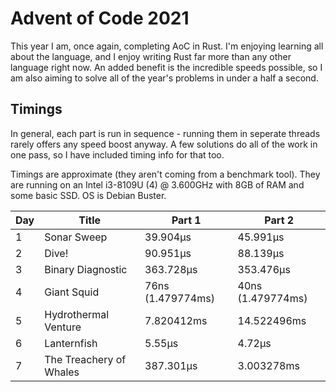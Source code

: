 # Advent of Code 2021

This year I am, once again, completing AoC in Rust. I'm enjoying learning all
about the language, and I enjoy writing Rust far more than any other language
right now. An added benefit is the incredible speeds possible, so I am also
aiming to solve all of the year's problems in under a half a second.

## Timings

In general, each part is run in sequence - running them in seperate threads
rarely offers any speed boost anyway. A few solutions do all of the work in
one pass, so I have included timing info for that too.

Timings are approximate (they aren't coming from a benchmark tool). They are
running on an Intel i3-8109U (4) @ 3.600GHz with 8GB of RAM and some
basic SSD. OS is Debian Buster.

| Day | Title | Part 1 | Part 2 |
| --- | ----- | ------ | ------ |
| 1 | Sonar Sweep | 39.904µs | 45.991µs |
| 2 | Dive! | 90.951µs | 88.139µs |
| 3 | Binary Diagnostic | 363.728µs | 353.476µs |
| 4 | Giant Squid | 76ns (1.479774ms) | 40ns (1.479774ms) |
| 5 | Hydrothermal Venture | 7.820412ms | 14.522496ms |
| 6 | Lanternfish | 5.55µs | 4.72µs |
| 7 | The Treachery of Whales | 387.301µs | 3.003278ms |
